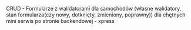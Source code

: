 CRUD - Formularze z walidatorami dla samochodów (własne walidatory, stan formularza(czy nowy, dotknięty, zmieniony, poprawny))
dla chętnych mini serwis po stronie backendowej - xpress
